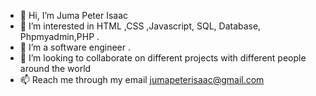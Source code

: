 - 👋 Hi, I’m Juma Peter Isaac
- 👀 I’m interested in HTML ,CSS ,Javascript, SQL, Database, Phpmyadmin,PHP .
- 🌱 I’m a software engineer .
- 💞️ I’m looking to collaborate on different projects with different people around the world
- 📫 Reach me through my email jumapeterisaac@gmail.com

<!---
owililegacy/owililegacy is a ✨ special ✨ repository because its `README.md` (this file) appears on your GitHub profile.
You can click the Preview link to take a look at your changes.
--->

